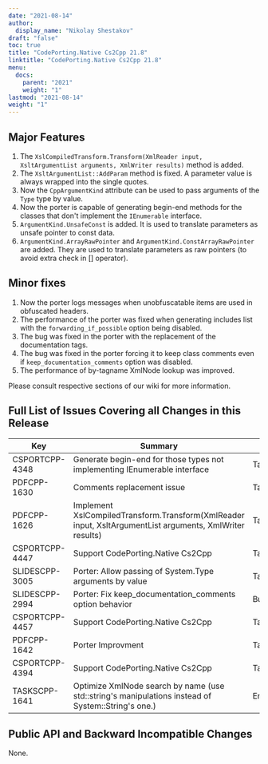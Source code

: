 ```yaml
---
date: "2021-08-14"
author:
  display_name: "Nikolay Shestakov"
draft: "false"
toc: true
title: "CodePorting.Native Cs2Cpp 21.8"
linktitle: "CodePorting.Native Cs2Cpp 21.8"
menu:
  docs:
    parent: "2021"
    weight: "1"
lastmod: "2021-08-14"
weight: "1"
---
```


## Major Features ##

1. The `XslCompiledTransform.Transform(XmlReader input, XsltArgumentList arguments, XmlWriter results)` method is added.
1. The `XsltArgumentList::AddParam` method is fixed. A parameter value is always wrapped into the single quotes.
1. Now the `CppArgumentKind` attribute can be used to pass arguments of the `Type` type by value.
1. Now the porter is capable of generating begin-end methods for the classes that don't implement the `IEnumerable` interface.
1. `ArgumentKind.UnsafeConst` is added. It is used to translate parameters as unsafe pointer to const data.
1. `ArgumentKind.ArrayRawPointer` and `ArgumentKind.ConstArrayRawPointer` are added. They are used to translate parameters as raw pointers (to avoid extra check in [] operator).

## Minor fixes ##

1. Now the porter logs messages when unobfuscatable items are used in obfuscated headers.
1. The performance of the porter was fixed when generating includes list with the `forwarding_if_possible` option being disabled.
1. The bug was fixed in the porter with the replacement of the documentation tags.
1. The bug was fixed in the porter forcing it to keep class comments even if `keep_documentation_comments` option was disabled.
1. The performance of by-tagname XmlNode lookup was improved.

Please consult respective sections of our wiki for more information.

## Full List of Issues Covering all Changes in this Release ##

| Key | Summary | Category |
| --- | --- | --- |
| CSPORTCPP-4348 | Generate begin-end for those types not implementing IEnumerable interface | Task |
| PDFCPP-1630 | Comments replacement issue | Task |
| PDFCPP-1626 | Implement XslCompiledTransform.Transform(XmlReader input, XsltArgumentList arguments, XmlWriter results) | Task |
| CSPORTCPP-4447 | Support CodePorting.Native Cs2Cpp | Task |
| SLIDESCPP-3005 | Porter: Allow passing of System.Type arguments by value | Task |
| SLIDESCPP-2994 | Porter: Fix keep_documentation_comments option behavior | Bug |
| CSPORTCPP-4457 | Support CodePorting.Native Cs2Cpp | Task |
| PDFCPP-1642 | Porter Improvment | Task |
| CSPORTCPP-4394 | Support CodePorting.Native Cs2Cpp | Task |
| TASKSCPP-1641 | Optimize XmlNode search by name (use std::string's manipulations instead of System::String's one.) | Enhancement |

## Public API and Backward Incompatible Changes ##

None.
